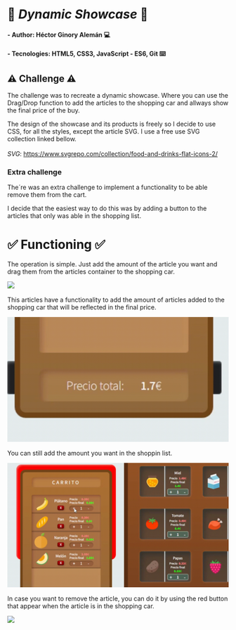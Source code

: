 # 🛒 ***Dynamic Showcase*** 🛒

#### - **Author**: Héctor Ginory Alemán 💻
#### - **Tecnologies**: HTML5, CSS3, JavaScript - ES6, Git ⌨️


## ️⚠️ **Challenge** ⚠️

The challenge was to recreate a dynamic showcase. Where you can use the Drag/Drop function to add the articles to the shopping car and allways show the final price of the buy. 

The design of the showcase and its products is freely so I decide to use CSS, for all the styles, except the article SVG. I use a free use SVG collection linked bellow. <br /><br />
*SVG*: https://www.svgrepo.com/collection/food-and-drinks-flat-icons-2/

### **Extra challenge**
The´re was an extra challenge to implement a functionality to be able remove them from the cart. 

I decide that the easiest way to do this was by adding a button to the articles that only was able in the shopping list.

# ✅ **Functioning** ✅
The operation is simple. Just add the amount of the article you want and drag them from the articles container to the shopping car. 

![](https://github.com/HectorGinory/DynamicShowcase/blob/main/sources/GIF/add-articles.gif)

This articles have a functionality to add the amount of articles added to the shopping car that will be reflected in the final price.

![](https://github.com/HectorGinory/DynamicShowcase/blob/main/sources/GIF/total-prc.gif)

You can still add the amount you want in the shoppin list.

![](https://github.com/HectorGinory/DynamicShowcase/blob/main/sources/GIF/add-shopping.gif)

In case you want to remove the article, you can do it by using the red button that appear when the article is in the shopping car.

![](https://github.com/HectorGinory/DynamicShowcase/blob/main/sources/GIF/remove-articles.gif)